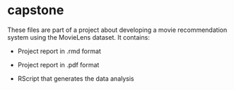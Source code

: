 # capstone


These files are part of a project about developing a movie recommendation system using the MovieLens dataset. It contains:

- Project report in .rmd format

- Project report in .pdf format

- RScript that generates the data analysis

